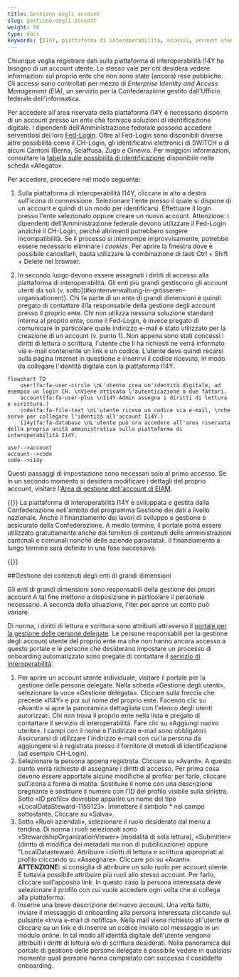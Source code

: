 ```yaml
---
title: Gestione degli account
slug: gestione-degli-account
weight: 50
type: docs
keywords: [I14Y, piattaforma di interoperabilità, accessi, account utente, EIAM, CH-Login, Login]
---
```


Chiunque voglia registrare dati sulla piattaforma di interoperabilità I14Y ha bisogno di un account utente. Lo stesso vale per chi desidera vedere informazioni sul proprio ente che non sono state (ancora) rese pubbliche. Gli accessi sono controllati per mezzo di _Enterprise Identity and Access Management (EIA)_, un servizio per la Confederazione gestito dall'Ufficio federale dell'informatica.  

Per accedere all'area riservata della piattaforma I14Y è necessario disporre di un account presso un ente che fornisce soluzioni di identificazione digitale. I dipendenti dell'Amministrazione federale possono accedere servendosi del loro [Fed-Login](https://www.eiam.swiss). Oltre al Fed-Login sono disponibili diverse altre possibilità come il CH-Login, gli identificativi elettronici di SWITCH o di alcuni Cantoni (Berna, Sciaffusa, Zugo e Ginevra. Per maggiori informazioni, consultare la [tabella sulle possibilità di identificazione](/handbook/de/anhang/eiam) disponibile nella scheda «Allegato». 

Per accedere, procedere nel modo seguente:

1. Sulla piattaforma di interoperabilità I14Y, cliccare in alto a destra sull'icona di connessione. Selezionare l'ente presso il quale si dispone di un account e quindi di un modo per identificarsi. Effettuare il login presso l'ente selezionato oppure creare un nuovo account. Attenzione: i dipendenti dell'Amministrazione federale devono utilizzare il Fed-Login anziché il CH-Login, perché altrimenti potrebbero sorgere incompatibilità. Se il processo si interrompe improvvisamente, potrebbe essere necessario eliminare i _cookies_. Per aprire la finestra dove è possibile cancellarli, basta utilizzare la combinazione di tasti Ctrl + Shift + Delete nel browser. 

2. In secondo luogo devono essere assegnati i diritti di accesso alla piattaforma di interoperabilità. Gli enti più grandi gestiscono gli account utenti da soli (v. sotto](#kontenverwaltung-in-grösseren-organisationen)). Chi fa parte di un ente di grandi dimensioni è quindi pregato di contattare il/la responsabile della gestione degli account presso il proprio ente. Chi non utilizza nessuna soluzione standard interna al proprio ente, come il Fed-Login, è invece pregato di comunicare in particolare quale indirizzo e-mail è stato utilizzato per la creazione di un account (v. punto 1). Non appena sono stati concessi i diritti di lettura o scrittura, l'utente che li ha richiesti ne verrà informato via e-mail contenente un link e un codice. L'utente deve quindi recarsi sulla pagina Internet in questione e inserirvi il codice ricevuto, in modo da collegare l'identità digitale con la piattaforma I14Y.  

```mermaid
flowchart TD
    user(fa:fa-user-circle \nL'utente crea un'identità digitale, ad esempio un login CH. \nViene attivata l'autenticazione a due fattori.
    account(fa:fa-user-plus \nI14Y-Admin assegna i diritti di lettura e scrittura.)
    code(fa:fa-file-text \nL'utente riceve un codice via e-mail, \nche serve per collegare l'identità all'account I14Y.)
    i14y(fa:fa-database \nL'utente può ora accedere all'area riservata della propria unità amministrativa sulla piattaforma di interoperabilità I14Y.

user-->account
account-->code
code-->i14y
```

Questi passaggi di impostazione sono necessari solo al primo accesso. Se in un secondo momento si desidera modificare i dettagli del proprio account, visitare l'[Area di gestione dell'account di EIAM](https://www.myaccount.eiam.admin.ch). 

{{<alert title="Quanto costa l'account?" color="info" >}}
La piattaforma di interoperabilità I14Y è sviluppata e gestita dalla Confederazione nell'ambito del programma Gestione dei dati a livello nazionale. Anche il finanziamento dei lavori di sviluppo e gestione è assicurato dalla Confederazione. A medio termine, il portale potrà essere utilizzato gratuitamente anche dai fornitori di contenuti delle amministrazioni cantonali e comunali nonché delle aziende parastatali. Il finanziamento a lungo termine sarà definito in una fase successiva. 

{{</alert>}}

##Gestione dei contenuti degli enti di grandi dimensioni 

Gli enti di grandi dimensioni sono responsabili della gestione dei propri account A tal fine mettono a disposizione in particolare il personale necessario. A seconda della situazione, l'iter per aprire un conto può variare.

Di norma, i diritti di lettura e scrittura sono attribuiti attraverso il [portale per la gestione delle persone delegate](https://www.portal.eiam.admin.ch/). Le persone responsabili per la gestione degli account utente del proprio ente ma che non hanno ancora accesso a questo portale e le persone che desiderano impostare un processo di onboarding automatizzato sono pregate di contattare il [servizio di interoperabilità](mailto:i14y@bfs.admin.ch). 

1. Per aprire un account utente individuale, visitare il portale per la gestione delle persone delegate. Nella scheda «Gestione degli utenti», selezionare la voce «Gestione delegata». Cliccare sulla freccia che precede «I14Y» e poi sul nome del proprio ente. Facendo clic su «Avanti» si apre la panoramica dettagliata con l'elenco degli utenti autorizzati. Chi non trova il proprio ente nella lista è pregato di contattare il servizio di interoperabilità.
Fare clic su «Aggiungi nuovo utente». I campi con il nome e l'indirizzo e-mail sono obbligatori. Assicurarsi di utilizzare l'indirizzo e-mail con cui la persona da aggiungere si è registrata presso il fornitore di metodi di identificazione (ad esempio CH-Login). 
3. Selezionare la persona appena registrata. Cliccare su «Avanti». A questo punto verrà richiesto di assegnare i diritti di accesso. Per prima cosa devono essere apportate alcune modifiche al profilo: per farlo, cliccare sull'icona a forma di matita. Sostituire il nome con una descrizione pregnante e sostituire il numero con l'ID del profilo visibile sulla sinistra. Sotto «ID profilo» dovrebbe apparire un nome del tipo «LocalDataSteward-1159123». Immettere il simbolo * nel campo sottostante. Cliccare su «Salva».
4. Sotto «Ruoli aziendali», selezionare il ruolo desiderato dal menù a tendina. Di norma i ruoli selezionati sono «StewardshipOrganizationViewer» (modalità di sola lettura), «Submitter» (diritto di modifica dei metadati ma non di pubblicazione) oppure "LocalDatasteward. Attribuire i diritti di lettura e scrittura appropriati al profilo cliccando su «Assegnare». Cliccare poi su «Avanti». __ATTENZIONE:__ si consiglia di attribuire un solo ruolo per account utente. È tuttavia possibile attribuire più ruoli allo stesso account. Per farlo, cliccare sull'apposito link. In questo caso la persona interessata deve selezionare il profilo con cui vuole accedere ogni volta che si collega alla piattaforma.   
5. Inserire una breve descrizione del nuovo account. Una volta fatto, inviare il messaggio di onboarding alla persona interessata cliccando sul pulsante «Invia e-mail di notifica». Nella mail viene richiesto all'utente di cliccare su un link e di inserire un codice inviato col messaggio in un modulo online. In tal modo all'identità digitale dell'utente vengono attribuiti i diritti di lettura e/o di scrittura desiderati. Nella panoramica del portale di gestione delle persone delegate è possibile vedere in qualsiasi momento quali persone hanno completato con successo il cosiddetto onboarding.